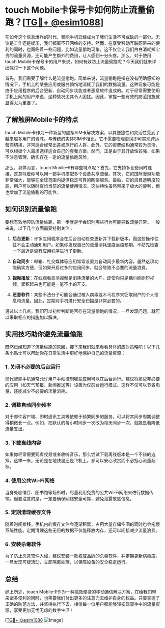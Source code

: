 # touch Mobile卡保号卡如何防止流量偷跑？[[TG💪+ @esim1088](https://t.me/s/esim1088)]

在如今这个信息爆炸的时代，智能手机已经成为了我们生活不可或缺的一部分。无论是工作还是娱乐，我们都离不开网络的支持。然而，在享受移动互联网带来的便利的同时，也面临着一些问题，比如流量偷跑现象。这不仅会让我们白白消耗掉宝贵的流量资源，还可能产生额外的费用，让人感到十分头疼。那么，对于使用touch Mobile卡保号卡的用户来说，如何有效防止流量偷跑呢？今天我们就来详细探讨一下这个问题。

首先，我们需要了解什么是流量偷跑。简单来说，流量偷跑是指在没有明确感知的情况下，手机上的某些应用或服务悄悄地消耗了我们的数据流量。这种现象可能是由于应用程序的后台更新、自动同步功能或者恶意软件造成的。对于经常需要使用手机上网的用户来说，这种情况尤其令人困扰。因此，掌握一些有效的防范措施就显得尤为重要了。

## **了解触屏Mobile卡的特点**

touch Mobile卡作为一种新型的虚拟SIM卡解决方案，以其便捷性和灵活性受到了越来越多用户的青睐。与传统的实体SIM卡相比，它不需要物理更换即可实现跨运营商切换，非常适合经常出差或旅行的人群。此外，它的资费结构通常较为灵活，可以根据个人需求选择适合自己的套餐方案。然而，正是由于其开放性较强，如果不注意管理，确实存在一定的流量偷跑风险。

那么，具体而言，touch Mobile卡有哪些特点呢？首先，它支持多设备同时连接，这意味着你可以用一部手机搭配多个设备共享流量。其次，它的国际漫游功能非常强大，能够在全球范围内提供稳定可靠的网络服务。最后，它的资费透明度较高，用户可以随时查询当前的流量使用情况。这些特性虽然带来了极大的便利，但也增加了流量偷跑的可能性。

## **如何识别流量偷跑**

要想有效地预防流量偷跑，第一步就是学会识别哪些行为可能导致流量异常。一般来说，以下几个方面需要特别关注：

1. **后台更新**：许多应用程序会在后台自动检查更新并下载新版本，而这些操作往往不会主动通知用户。如果你发现自己的流量消耗速度远超预期，不妨先检查一下最近是否有应用程序进行了更新。
   
2. **自动同步**：邮箱、社交媒体等应用常常设置为自动同步最新内容。虽然这项功能确实方便，但如果开启过多的应用同步，就会导致不必要的流量浪费。
   
3. **视频播放**：在线观看高清视频是消耗流量的大户。即使你只是偶尔刷刷短视频，累积起来也可能是一笔不小的开支。
   
4. **恶意软件**：某些不法分子可能会通过植入病毒或木马程序来窃取用户的个人信息和流量。因此，定期对手机进行安全扫描是非常必要的。

通过以上几点，我们可以初步判断是否存在流量偷跑的情况。一旦发现问题，就可以采取相应的措施加以解决。

## **实用技巧助你避免流量偷跑**

既然已经知道了流量偷跑的原因，接下来我们就来看看具体的应对策略吧！以下几条小贴士可以帮助你在日常生活中更好地保护自己的流量资源：

### 1. 关闭不必要的后台运行

现代智能手机通常允许用户手动控制哪些应用可以在后台运行。建议将那些非必要的应用（如天气预报、新闻推送等）设置为仅前台运行模式。这样不仅可以节省电量，还能减少不必要的流量消耗。

### 2. 调整自动同步频率

对于邮件客户端、即时通讯工具等依赖于频繁同步的服务，可以将其同步周期调整得稍微长一点。例如，把默认的每小时同步一次改为每天同步一次，就能显著降低流量支出。

### 3. 下载离线内容

如果你经常需要观看视频或者收听音乐，那么尝试下载离线版本是一个不错的选择。这样一来，无论是在地铁里还是飞机上，都可以安心欣赏而不必担心流量超标。

### 4. 使用公共Wi-Fi网络

当身处咖啡厅、图书馆等场所时，尽量利用免费的公共Wi-Fi网络来进行数据传输。但要注意的是，一定要确保网络安全可靠，避免泄露敏感信息。

### 5. 定期清理缓存文件

随着时间推移，手机内的缓存文件会逐渐积累，占用大量存储空间的同时也会拖慢系统性能。定期清理这些无用的数据不仅能释放内存，还可以间接减少流量浪费。

### 6. 安装杀毒软件

为了防止恶意软件入侵，建议安装一款权威品牌的杀毒软件，并定期更新病毒库。一旦发现可疑活动，立即隔离处理，以保障设备的安全稳定运行。

## **总结**

综上所述，touch Mobile卡作为一种高效便捷的移动通信解决方案，在给我们带来诸多便利的同时，也需要我们付出更多的注意力去维护自身的权益。只要掌握了正确的防范方法，并坚持执行下去，相信每一位用户都能够轻松驾驭手中的流量资源，享受更加无忧无虑的数字生活！

[[TG💪+ @esim1088](https://t.me/s/esim1088) ![Image](https://i.postimg.cc/4NQfJmqS/Snipaste-2025-05-13-00-14-12.png)]